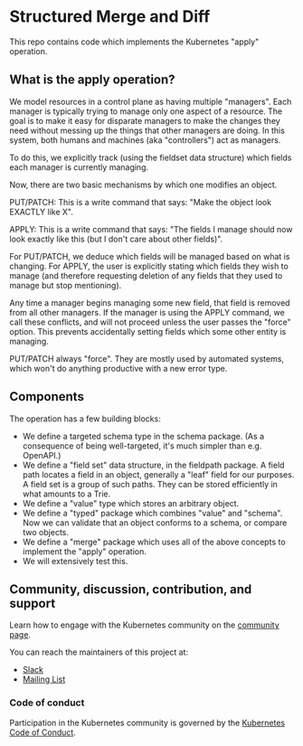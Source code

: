 # Structured Merge and Diff

This repo contains code which implements the Kubernetes "apply" operation.

## What is the apply operation?

We model resources in a control plane as having multiple "managers". Each
manager is typically trying to manage only one aspect of a resource. The goal is
to make it easy for disparate managers to make the changes they need without
messing up the things that other managers are doing. In this system, both humans
and machines (aka "controllers") act as managers.

To do this, we explicitly track (using the fieldset data structure) which fields
each manager is currently managing.

Now, there are two basic mechanisms by which one modifies an object.

PUT/PATCH: This is a write command that says: "Make the object look EXACTLY like
X".

APPLY: This is a write command that says: "The fields I manage should now look
exactly like this (but I don't care about other fields)".

For PUT/PATCH, we deduce which fields will be managed based on what is changing.
For APPLY, the user is explicitly stating which fields they wish to manage (and
therefore requesting deletion of any fields that they used to manage but stop
mentioning).

Any time a manager begins managing some new field, that field is removed from
all other managers. If the manager is using the APPLY command, we call these
conflicts, and will not proceed unless the user passes the "force" option. This
prevents accidentally setting fields which some other entity is managing.

PUT/PATCH always "force". They are mostly used by automated systems, which won't
do anything productive with a new error type.

## Components

The operation has a few building blocks:

* We define a targeted schema type in the schema package. (As a consequence of
  being well-targeted, it's much simpler than e.g. OpenAPI.)
* We define a "field set" data structure, in the fieldpath package. A field path
  locates a field in an object, generally a "leaf" field for our purposes. A
  field set is a group of such paths.  They can be stored efficiently in what
  amounts to a Trie.
* We define a "value" type which stores an arbitrary object.
* We define a "typed" package which combines "value" and "schema". Now we can
  validate that an object conforms to a schema, or compare two objects.
* We define a "merge" package which uses all of the above concepts to implement
  the "apply" operation.
* We will extensively test this.

## Community, discussion, contribution, and support

Learn how to engage with the Kubernetes community on the [community page](http://kubernetes.io/community/).

You can reach the maintainers of this project at:

- [Slack](http://slack.k8s.io/)
- [Mailing List](https://groups.google.com/forum/#!forum/kubernetes-wg-apply)

### Code of conduct

Participation in the Kubernetes community is governed by the [Kubernetes Code of Conduct](code-of-conduct.md).

[owners]: https://git.k8s.io/community/contributors/guide/owners.md
